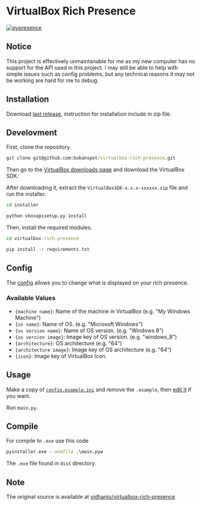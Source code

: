 # VirtualBox Rich Presence

[![pypresence](https://img.shields.io/badge/using-pypresence-00bb88.svg?style=for-the-badge&logo=discord&logoWidth=20)](https://github.com/qwertyquerty/pypresence)

## Notice

This project is effectively unmaintanable for me as my new computer has no support for the API used in this project. I may still be able to help with simple issues such as config problems, but any technical reasons it may not be working are hard for me to debug.

## Installation
Download [last release](https://github.com/bukanspot/virtualbox-rich-presence/releases/), instruction for installation include in zip file.


## Develovment
First, clone the repository.

```cmd
git clone git@github.com:bukanspot/virtualbox-rich-presence.git
```

Then go to the [VirtualBox downloads page](https://www.virtualbox.org/wiki/Downloads) and download the VirtualBox SDK.

After downloading it, extract the `VirtualBoxSDK-x.x.x-xxxxxx.zip` file and run the installer.

```cmd
cd installer
```

```cmd
python vboxapisetup.py install
```

Then, install the required modules.

```cmd
cd virtualbox-rich-presence
```

```cmd
pip install -r requirements.txt
```

## Config

The [config](config.example.ini) allows you to change what is displayed on your rich presence.

### Available Values

- `{machine name}`: Name of the machine in VirtualBox (e.g. "My Windows Machine")
- `{os name}`: Name of OS. (e.g. "Microsoft Windows")
- `{os version name}`: Name of OS version. (e.g. "Windows 8")
- `{os version image}`: Image key of OS version. (e.g. "windows_8")
- `{architecture}`: OS architecture (e.g. "64")
- `{architecture image}`: Image key of OS architecture (e.g. "64")
- `{icon}`: Image key of VirtualBox Icon.

## Usage

Make a copy of [`config.example.ini`](config.example.ini) and remove the `.example`, then [edit it](#config) if you want.

Run `main.py`.

## Compile
For compile to `.exe` use this code
```cmd
pyinstaller.exe --onefile .\main.pyw
```
The `.exe` file found in `dist` directory.

## Note
The original source is available at [vidhanio/virtualbox-rich-presence](https://github.com/vidhanio/virtualbox-rich-presence)
